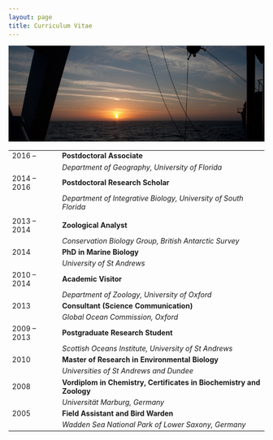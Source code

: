 ```yaml
---
layout: page
title: Curriculum Vitae
---
```


![](/public/images/sunrise760-285.jpg)

| | |
| ----------- | ------------- |
| 2016 &ndash; |  **Postdoctoral Associate** |
|  | *Department of Geography, University of Florida* |
| 2014 &ndash; 2016 |  **Postdoctoral Research Scholar** |
|  | *Department of Integrative Biology, University of South Florida* |
| | |
|2013 &ndash; 2014 &nbsp;| **Zoological Analyst**|
| | *Conservation Biology Group, British Antarctic Survey*|
|2014| **PhD in Marine Biology**|
||*University of St Andrews*
|2010 &ndash; 2014 |**Academic Visitor**|
||*Department of Zoology, University of Oxford*|
|2013 |**Consultant (Science Communication)**|
||*Global Ocean Commission, Oxford*|
|2009 &ndash; 2013| **Postgraduate Research Student**|
||*Scottish Oceans Institute, University of St Andrews*|
|2010|**Master of Research in Environmental Biology**|
||*Universities of St Andrews and Dundee*|
|2008|**Vordiplom in Chemistry, Certificates in Biochemistry and Zoology**|
||*Universit&auml;t Marburg, Germany*|
|2005|**Field Assistant and Bird Warden**|
||*Wadden Sea National Park of Lower Saxony, Germany*|
